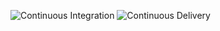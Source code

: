 ![Continuous Integration](https://github.com/FidelusAleksander/aws-fastapi/actions/workflows/integration.yaml/badge.svg)
![Continuous Delivery](https://github.com/FidelusAleksander/aws-fastapi/actions/workflows/delivery.yaml/badge.svg)
